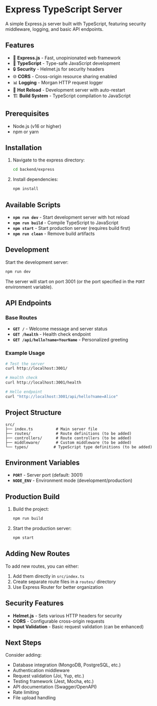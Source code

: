 # Express TypeScript Server

A simple Express.js server built with TypeScript, featuring security middleware, logging, and basic API endpoints.

## Features

- 🚀 **Express.js** - Fast, unopinionated web framework
- 📝 **TypeScript** - Type-safe JavaScript development
- 🔒 **Security** - Helmet.js for security headers
- 🌐 **CORS** - Cross-origin resource sharing enabled
- 📊 **Logging** - Morgan HTTP request logger
- 🔄 **Hot Reload** - Development server with auto-restart
- 🏗️ **Build System** - TypeScript compilation to JavaScript

## Prerequisites

- Node.js (v16 or higher)
- npm or yarn

## Installation

1. Navigate to the express directory:

   ```bash
   cd backend/express
   ```

2. Install dependencies:
   ```bash
   npm install
   ```

## Available Scripts

- **`npm run dev`** - Start development server with hot reload
- **`npm run build`** - Compile TypeScript to JavaScript
- **`npm start`** - Start production server (requires build first)
- **`npm run clean`** - Remove build artifacts

## Development

Start the development server:

```bash
npm run dev
```

The server will start on port 3001 (or the port specified in the `PORT` environment variable).

## API Endpoints

### Base Routes

- **`GET /`** - Welcome message and server status
- **`GET /health`** - Health check endpoint
- **`GET /api/hello?name=YourName`** - Personalized greeting

### Example Usage

```bash
# Test the server
curl http://localhost:3001/

# Health check
curl http://localhost:3001/health

# Hello endpoint
curl "http://localhost:3001/api/hello?name=Alice"
```

## Project Structure

```
src/
├── index.ts          # Main server file
├── routes/           # Route definitions (to be added)
├── controllers/      # Route controllers (to be added)
├── middleware/       # Custom middleware (to be added)
└── types/           # TypeScript type definitions (to be added)
```

## Environment Variables

- **`PORT`** - Server port (default: 3001)
- **`NODE_ENV`** - Environment mode (development/production)

## Production Build

1. Build the project:

   ```bash
   npm run build
   ```

2. Start the production server:
   ```bash
   npm start
   ```

## Adding New Routes

To add new routes, you can either:

1. Add them directly in `src/index.ts`
2. Create separate route files in a `routes/` directory
3. Use Express Router for better organization

## Security Features

- **Helmet.js** - Sets various HTTP headers for security
- **CORS** - Configurable cross-origin requests
- **Input Validation** - Basic request validation (can be enhanced)

## Next Steps

Consider adding:

- Database integration (MongoDB, PostgreSQL, etc.)
- Authentication middleware
- Request validation (Joi, Yup, etc.)
- Testing framework (Jest, Mocha, etc.)
- API documentation (Swagger/OpenAPI)
- Rate limiting
- File upload handling
